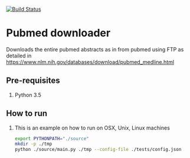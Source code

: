 [![Build Status](https://travis-ci.org/elangovana/pubmed-downloader.svg?branch=master)](https://travis-ci.org/elangovana/pubmed-downloader)


# Pubmed downloader
Downloads the entire pubmed abstracts as in from pubmed using FTP as detailed in https://www.nlm.nih.gov/databases/download/pubmed_medline.html


## Pre-requisites
1. Python 3.5


## How to run
1. This is an example on how to run on OSX, Unix, Linux machines
    ```bash
    export PYTHONPATH="./source"
    mkdir -p ./tmp
    python ./source/main.py ./tmp --config-file ./tests/config.json 
    ```
